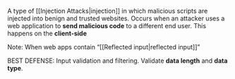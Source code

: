 A type of [[Injection Attacks|injection]] in which malicious scripts are injected into benign and trusted websites. Occurs when an attacker uses a web application to **send malicious code** to a different end user. This happens on the **client-side**

Note: When web apps contain “[[Reflected input|reflected input]]”

BEST DEFENSE: Input validation and filtering. Validate **data length** and **data type**.